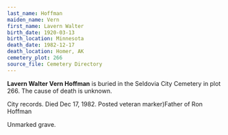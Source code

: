 ```yaml
---
last_name: Hoffman
maiden_name: Vern
first_name: Lavern Walter
birth_date: 1920-03-13
birth_location: Minnesota
death_date: 1982-12-17
death_location: Homer, AK
cemetery_plot: 266
source_file: Cemetery Directory
---
```

**Lavern Walter Vern  Hoffman** is buried in the Seldovia City Cemetery in plot 266.  The cause of death is unknown.

City records. Died Dec 17, 1982. Posted veteran marker)Father of Ron Hoffman

Unmarked grave.
